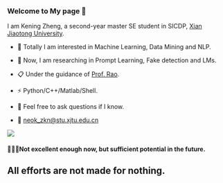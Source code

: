 ### Welcome to My page 👋 ###

I am Kening Zheng, a second-year master SE student in SICDP, [Xian Jiaotong University](http://en.xjtu.edu.cn/).

- 🔭 Totally I am interested in Machine Learning, Data Mining and NLP.
- 🍻 Now, I am researching in Prompt Learning, Fake detection and LMs.
- 📋 Under the guidance of [Prof. Rao](https://gr.xjtu.edu.cn/en/web/raoyuan/1).
- ⚡  Python/C++/Matlab/Shell.

- 💬 Feel free to ask questions if I know.
  
- 📧 neok_zkn@stu.xjtu.edu.cn

 <img align="center" src="https://github-readme-stats.vercel.app/api?username=init-neok&count_private=true&show_icons=true" />

#### **👨🏽‍💻Not excellent enough now, but sufficient potential in the future**. 

## All efforts are not made for nothing. 



